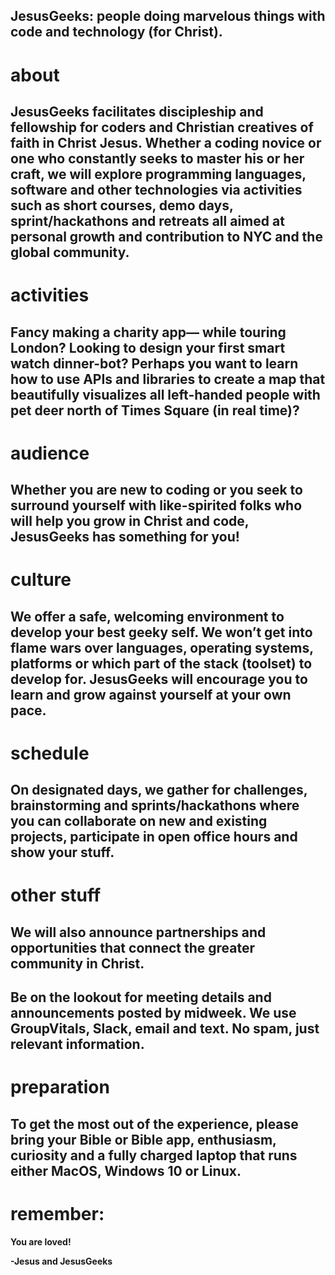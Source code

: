 ## JesusGeeks: people doing marvelous things with code and technology (for Christ). 

# about
## JesusGeeks facilitates discipleship and fellowship for coders and Christian creatives of faith in Christ Jesus. Whether a coding novice or one who constantly seeks to master his or her craft, we will explore programming languages, software and other technologies via activities such as short courses, demo days, sprint/hackathons and retreats all aimed at personal growth and contribution to NYC and the global community. 

# activities
## Fancy making a charity app— while touring London? Looking to design your first smart watch dinner-bot? Perhaps you want to learn how to use APIs and libraries to create a map that beautifully visualizes all left-handed people with pet deer north of Times Square (in real time)? 

# audience
## Whether you are new to coding or you seek to surround yourself with like-spirited folks who will help you  grow in Christ and code, JesusGeeks has something for you! 

# culture
## We offer a safe, welcoming environment to develop your best geeky self. We won’t get into flame wars over languages, operating systems, platforms or which part of the stack (toolset) to develop for. JesusGeeks will encourage you to learn and grow against yourself at your own pace. 

# schedule
## On designated days, we gather for challenges, brainstorming and sprints/hackathons where you can collaborate on new and existing projects, participate in open office hours and show your stuff. 

# other stuff
## We will also announce partnerships and opportunities that connect the greater community in Christ. 

## Be on the lookout for meeting details and announcements posted by midweek. We use GroupVitals, Slack, email and text. No spam, just relevant information. 

# preparation
## To get the most out of the experience, please bring your Bible or Bible app, enthusiasm, curiosity and a fully charged laptop that runs either MacOS, Windows 10 or Linux.

# remember:
**You are loved!**

**-Jesus and JesusGeeks**
